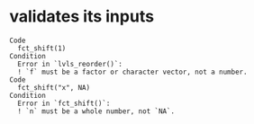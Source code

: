 # validates its inputs

    Code
      fct_shift(1)
    Condition
      Error in `lvls_reorder()`:
      ! `f` must be a factor or character vector, not a number.
    Code
      fct_shift("x", NA)
    Condition
      Error in `fct_shift()`:
      ! `n` must be a whole number, not `NA`.

